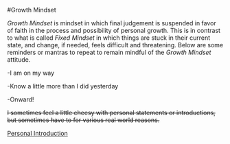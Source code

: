 #Growth Mindset

*Growth Mindset* is mindset in which final judgement is suspended in favor of faith in the process and possibility of personal growth. This is in contrast to what is called *Fixed Mindset* in which things are stuck in their current state, and change, if needed, feels difficult and threatening. Below are some reminders or mantras to repeat to remain mindful of the *Growth Mindset* attitude.

-I am on my way

-Know a little more than I did yesterday

-Onward!

~~I sometimes feel a little cheesy with personal statements or introductions, but sometimes have to for various real world reasons.~~

[Personal Introduction](Introduction.md)
